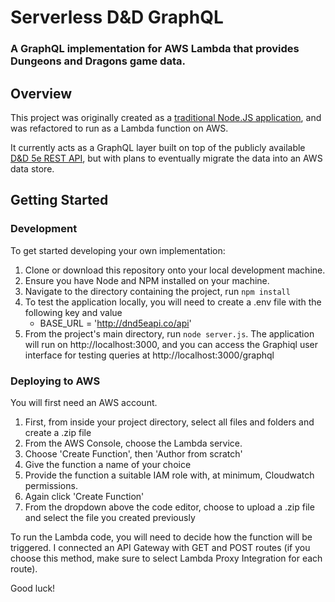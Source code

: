 # Serverless D&D GraphQL

### A GraphQL implementation for AWS Lambda that provides Dungeons and Dragons game data.

## Overview
This project was originally created as a [traditional Node.JS application](https://github.com/cbrenberg/dnd-graphql), and was refactored to run as a Lambda function on AWS.

It currently acts as a GraphQL layer built on top of the publicly available [D&D 5e REST API](http://www.dnd5eapi.co/), but with plans to eventually migrate the data into an AWS data store.

## Getting Started

### Development
To get started developing your own implementation:
1. Clone or download this repository onto your local development machine. 
1. Ensure you have Node and NPM installed on your machine.
1. Navigate to the directory containing the project, run `npm install`
1. To test the application locally, you will need to create a .env file with the following key and value
    * BASE_URL = 'http://dnd5eapi.co/api'
1. From the project's main directory, run `node server.js`. The application will run on http://localhost:3000, and you can access the Graphiql user interface for testing queries at http://localhost:3000/graphql

### Deploying to AWS
You will first need an AWS account.
1. First, from inside your project directory, select all files and folders and create a .zip file
1. From the AWS Console, choose the Lambda service.
1. Choose 'Create Function', then 'Author from scratch'
1. Give the function a name of your choice
1. Provide the function a suitable IAM role with, at minimum, Cloudwatch permissions.
1. Again click 'Create Function'
1. From the dropdown above the code editor, choose to upload a .zip file and select the file you created previously


To run the Lambda code, you will need to decide how the function will be triggered. I connected an API Gateway with GET and POST routes (if you choose this method, make sure to select Lambda Proxy Integration for each route). 

Good luck!